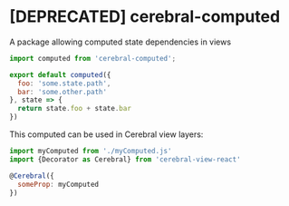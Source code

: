 # [DEPRECATED] cerebral-computed
A package allowing computed state dependencies in views

```js
import computed from 'cerebral-computed';

export default computed({
  foo: 'some.state.path',
  bar: 'some.other.path'
}, state => {
  return state.foo + state.bar
})
```

This computed can be used in Cerebral view layers:

```js
import myComputed from './myComputed.js'
import {Decorator as Cerebral} from 'cerebral-view-react'

@Cerebral({
  someProp: myComputed
})
```
